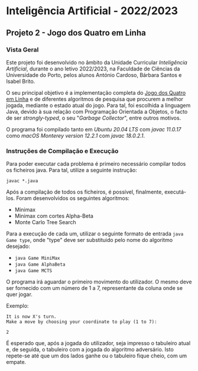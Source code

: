 # Inteligência Artificial - 2022/2023

## Projeto 2 - Jogo dos Quatro em Linha

### Vista Geral

Este projeto foi desenvolvido no âmbito da Unidade Curricular *Inteligência Artificial*, durante o ano letivo 2022/2023, na Faculdade de Ciências da Universidade do Porto, pelos alunos António Cardoso, Bárbara Santos e Isabel Brito.

O seu principal objetivo é a implementação completa do [Jogo dos Quatro em Linha](https://en.wikipedia.org/wiki/Connect_Four "Descrição do Jogo dos 4 em Linha - Wikipédia (Inglês)") e de diferentes algoritmos de pesquisa que procurem a melhor jogada, mediante o estado atual do jogo. Para tal, foi escolhida a linguagem Java, devido à sua relação com Programação Orientada a Objetos, o facto de ser *strongly-typed*, o seu "*Garbage Collector*", entre outros motivos.

O programa foi compilado tanto em *Ubuntu 20.04 LTS* com *javac 11.0.17* como *macOS Monterey version 12.2.1* com *javac 18.0.2.1*.

### Instruções de Compilação e Execução

Para poder executar cada problema é primeiro necessário compilar todos os ficheiros java. Para tal, utilize a seguinte instrução:

`javac *.java`

Após a compilação de todos os ficheiros, é possível, finalmente, executá-los. Foram desenvolvidos os seguintes algoritmos:
- Minimax
- Minimax com cortes Alpha-Beta
- Monte Carlo Tree Search

Para a execução de cada um, utilizar o seguinte formato de entrada `java Game type`, onde "type" deve ser substituido pelo nome do algoritmo desejado:
- `java Game MiniMax`
- `java Game AlphaBeta`
- `java Game MCTS`

O programa irá aguardar o primeiro movimento do utilizador. O mesmo deve ser fornecido com um número de 1 a 7, representante da coluna onde se quer jogar. 

Exemplo:

`It is now X's turn.`  
`Make a move by choosing your coordinate to play (1 to 7):`

`2`

É esperado que, após a jogada do utilizador, seja impresso o tabuleiro atual e, de seguida, o tabuleiro com a jogada do algoritmo adversário. Isto repete-se até que um dos lados ganhe ou o tabuleiro fique cheio, com um empate.

